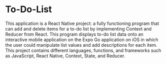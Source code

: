 # To-Do-List
This application is a React Native project: a fully functioning program that can add and delete items for a to-do list by implementing Context and Reducer from React. This program displays to-do list data onto an interactive mobile application on the Expo Go application on iOS in which the user could manipulate list values and add descriptions for each item. This project contains different languages, functions, and frameworks such as JavaScript, React Native, Context, State, and Reducer.
